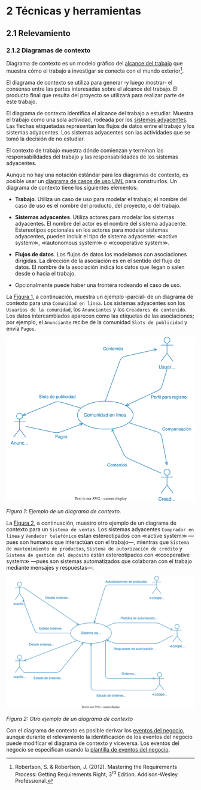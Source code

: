# 2 Técnicas y herramientas

## 2.1 Relevamiento

### 2.1.2 Diagramas de contexto

Diagrama de contexto es un modelo gráfico del [alcance del
trabajo](/4_Conceptos/4_Trabajo_y_area_de_trabajo.md) que muestra cómo el
trabajo a investigar se conecta con el mundo exterior[^1].

El diagrama de contexto se utiliza para generar ‑y luego mostrar‑ el consenso
entre las partes interesadas sobre el alcance del trabajo. El producto final que
resulta del proyecto se utilizará para realizar parte de este trabajo.

El diagrama de contexto identifica el alcance del trabajo a estudiar. Muestra el
trabajo como una sola actividad, rodeada por los [sistemas
adyacentes](/4_Conceptos/4_Sistema_adyacente.md). Las flechas etiquetadas
representan los flujos de datos entre el trabajo y los sistemas adyacentes. Los
sistemas adyacentes son las actividades que se tomó la decisión de no estudiar.

El contexto de trabajo muestra dónde comienzan y terminan las responsabilidades
del trabajo y las responsabilidades de los sistemas adyacentes.

Aunque no hay una notación estándar para los diagramas de contexto, es posible
usar un [diagrama de casos de uso UML](./2_4_2_Diagramas_de_casos_de_uso_UML.md)
para construirlos. Un diagrama de contexto tiene los siguientes elementos:

* **Trabajo**. Utiliza un caso de uso para modelar el trabajo; el nombre del
  caso de uso es el nombre del producto, del proyecto, o del trabajo.

* **Sistemas adyacentes**. Utiliza actores para modelar los sistemas adyacentes.
  El nombre del actor es el nombre del sistema adyacente. Estereotipos
  opcionales en los actores para modelar sistemas adyacentes, pueden incluir el
  tipo de sistema adyacente: ≪active system≫, ≪autonomous system≫ o
  ≪cooperative system≫.

* **Flujos de datos**. Los flujos de datos los modelamos con asociaciones
  dirigidas. La dirección de la asociación es en el sentido del flujo de datos.
  El nombre de la asociación indica los datos que llegan o salen desde o hacia
  el trabajo.

* Opcionalmente puede haber una frontera rodeando el caso de uso.

La [Figura 1](#figura-1), a continuación, muestra un ejemplo ‑parcial‑ de un
diagrama de contexto para una `Comunidad en línea`. Los sistemas adyacentes son
los `Usuarios de la comunidad`, los `Anunciantes` y los `Creadores de
contenido`. Los datos intercambiados aparecen como las etiquetas de las
asociaciones; por ejemplo, el `Anunciante` recibe de la comunidad `Slots de
publicidad` y envía `Pagos`.

<a id="figura-1"/>

![Ejemplo de diagrama de contexto](/diagrams/Context_Diagram_Example.svg)

*Figura 1: Ejemplo de un diagrama de contexto.*

La [Figura 2](#figura-2), a continuación, muestro otro ejemplo de un diagrama de
contexto para un `Sistema de ventas`. Los sistemas adyacentes `Comprador en
línea` y `Vendedor telefónico` están estereotipados con ≪active system≫ —pues
son humanos que interactúan con el trabajo—, mientras que `Sistema de
mantenimiento de productos`, `Sistema de autorización de crédito` y `Sistema de
gestión del depósito` están estereotipados con ≪cooperative system≫ —pues son
sistemas automatizados que colaboran con el trabajo mediante mensajes y
respuestas—.

<a id="figura-2"/>

![Otro ejemplo de un diagrama de contexto](/diagrams/Context_Diagram_Second_Example.svg)

*Figura 2: Otro ejemplo de un diagrama de contexto*


Con el diagrama de contexto es posible derivar los [eventos del
negocio](/4_Conceptos/4_Evento_del_negocio.md), aunque durante el relevamiento
la identificación de los eventos del negocio puede modificar el diagrama de
contexto y viceversa. Los eventos del negocio se especifican usando la [plantilla
de eventos del negocio](/3_Plantillas/3_17_Eventos_del_negocio.md).

[^1]: Robertson, S. & Robertson, J. (2012). Mastering the Requirements Process:
Getting Requirements Right, 3<sup>rd</sup> Edition. Addison-Wesley Professional.
